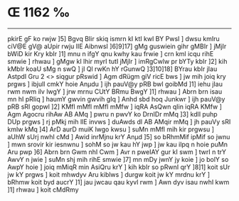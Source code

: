 # Œ 1162 ‰
---
pkirE gF ko rwjw ]5] Bgvq BIir skiq ismrn kI ktI kwl BY PwsI
] dwsu kmIru ciV@E gV@ aUpir rwju lIE AibnwsI ]6]9]17] gMg
guswiein gihr gMBIr ] jMjIr bWiD kir Kry kbIr ]1] mnu n ifgY qnu
kwhy kau frwie ] crn kml icqu rihE smwie ] rhwau ] gMgw kI lhir
myrI tutI jMjIr ] imRgCwlw pr bYTy kbIr ]2] kih kMbIr koaU sMg n swQ
] jl Ql rwKn hY rGunwQ ]3]10]18]
BYrau kbIr jIau AstpdI Gru 2
<> siqgur pRswid ]
Agm dRügm giV ricE bws ] jw mih joiq kry prgws ] ibjulI cmkY
hoie Anµdu ] ijh pauV@y pRB bwl goibMd ]1] iehu jIau rwm nwm ilv lwgY
] jrw mrnu CUtY BRmu BwgY ]1] rhwau ] Abrn brn isau mn hI pRIiq ]
haumY gwvin gwvih gIq ] Anhd sbd hoq Junkwr ] ijh pauV@y pRB sRI
gopwl ]2] KMfl mMfl mMfl mMfw ] iqRA AsQwn qIin iqRA KMfw ] Agm
Agocru rihAw AB AMq ] pwru n pwvY ko DrnIDr mMq ]3] kdlI puhp DUp
prgws ] rj pMkj mih lIE invws ] duAwds dl AB AMqir mMq ] jh
pauVy sRI kmlw kMq ]4] ArD aurD muiK lwgo kwsu ] suMn mMfl mih kir
prgwsu ] aUhW sUrj nwhI cMd ] Awid inrMjnu krY Anµd ]5] so bRhmMif
ipMif so jwnu ] mwn srovir kir iesnwnu ] sohM so jw kau hY jwp ] jw kau
ilpq n hoie puMn Aru pwp ]6] Abrn brn Gwm nhI Cwm ] Avr n
pweIAY gur kI swm ] twrI n trY AwvY n jwie ] suMn shj mih rihE
smwie ]7] mn mDy jwnY jy koie ] jo bolY so AwpY hoie ] joiq mMiqR min
AsiQru krY ] kih kbIr so pRwnI qrY ]8]1] koit sUr jw kY prgws ]
koit mhwdyv Aru kiblws ] durgw koit jw kY mrdnu krY ] bRhmw koit byd
aucrY ]1] jau jwcau qau kyvl rwm ] Awn dyv isau nwhI kwm ]1] rhwau
] koit cMdRmy
####

